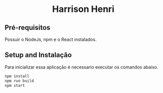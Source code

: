 <h1 align="center">Harrison Henri</h1>

## Pré-requisitos

Possuir o NodeJs, npm e o React instalados.

## Setup and Instalação

Para inicializar essa aplicação é necessario executar os comandos abaixo.

```sh
npm install
npm run build
npm start
```

